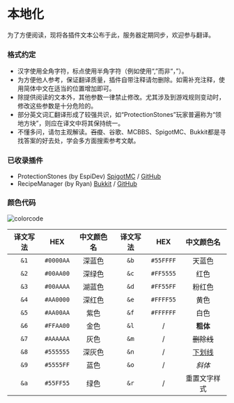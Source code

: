 # 本地化

为了方便阅读，现将各插件文本公布于此，服务器定期同步，欢迎参与翻译。

### 格式约定

* 汉字使用全角字符，标点使用半角字符（例如使用“,”而非“，”）。
* 为方便他人参考，保证翻译质量，插件自带注释请勿删除。如需补充注释，使用简体中文在适当的位置增加即可。
* 除提供阅读的文本外，其他参数一律禁止修改。尤其涉及到游戏规则变动时，修改这些参数是十分危险的。
* 部分英文词汇翻译形成了较强共识，如“ProtectionStones”玩家普遍称为“领地方块”，则应在译文中将其保持统一。
* 不懂多问，请勿主观解读。~~百度~~、谷歌、MCBBS、SpigotMC、Bukkit都是寻找答案的好去处，学会多方面搜索参考文献。

### 已收录插件

* ProtectionStones (by EspiDev) [SpigotMC](https://www.spigotmc.org/resources/61797) / [GitHub](https://github.com/espidev/ProtectionStones)
* RecipeManager (by Ryan) [Bukkit](https://dev.bukkit.org/projects/recipemanager) / [GitHub](https://github.com/haveric/RecipeManager2)

### 颜色代码

![colorcode](https://i.loli.net/2020/06/02/QkfI5aGURnO8jzb.png "颜色代码")

译文写法|HEX|中文颜色名|译文写法|HEX|中文颜色名
:--:|:--:|:--:|:--:|:--:|:--:
`&1`|`#0000AA`|深蓝色|`&b`|`#55FFFF`|天蓝色
`&2`|`#00AA00`|深绿色|`&c`|`#FF5555`|红色
`&3`|`#00AAAA`|湖蓝色|`&d`|`#FF55FF`|粉红色
`&4`|`#AA0000`|深红色|`&e`|`#FFFF55`|黄色
`&5`|`#AA00AA`|紫色|`&f`|`#FFFFFF`|白色
`&6`|`#FFAA00`|金色|`&l`|/|**粗体**
`&7`|`#AAAAAA`|灰色|`&m`|/|~~删除线~~
`&8`|`#555555`|深灰色|`&n`|/|<u>下划线</u>
`&9`|`#5555FF`|蓝色|`&o`|/|*斜体*
`&a`|`#55FF55`|绿色|`&r`|/|重置文字样式
